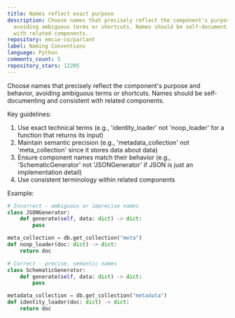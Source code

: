 ```yaml
---
title: Names reflect exact purpose
description: Choose names that precisely reflect the component's purpose and behavior,
  avoiding ambiguous terms or shortcuts. Names should be self-documenting and consistent
  with related components.
repository: emcie-co/parlant
label: Naming Conventions
language: Python
comments_count: 5
repository_stars: 12205
---
```


Choose names that precisely reflect the component's purpose and behavior, avoiding ambiguous terms or shortcuts. Names should be self-documenting and consistent with related components.

Key guidelines:
1. Use exact technical terms (e.g., 'identity_loader' not 'noop_loader' for a function that returns its input)
2. Maintain semantic precision (e.g., 'metadata_collection' not 'meta_collection' since it stores data about data)
3. Ensure component names match their behavior (e.g., 'SchematicGenerator' not 'JSONGenerator' if JSON is just an implementation detail)
4. Use consistent terminology within related components

Example:
```python
# Incorrect - ambiguous or imprecise names
class JSONGenerator:
    def generate(self, data: dict) -> dict:
        pass

meta_collection = db.get_collection("meta")
def noop_loader(doc: dict) -> dict:
    return doc

# Correct - precise, semantic names
class SchematicGenerator:
    def generate(self, data: dict) -> dict:
        pass

metadata_collection = db.get_collection("metadata")
def identity_loader(doc: dict) -> dict:
    return doc
```